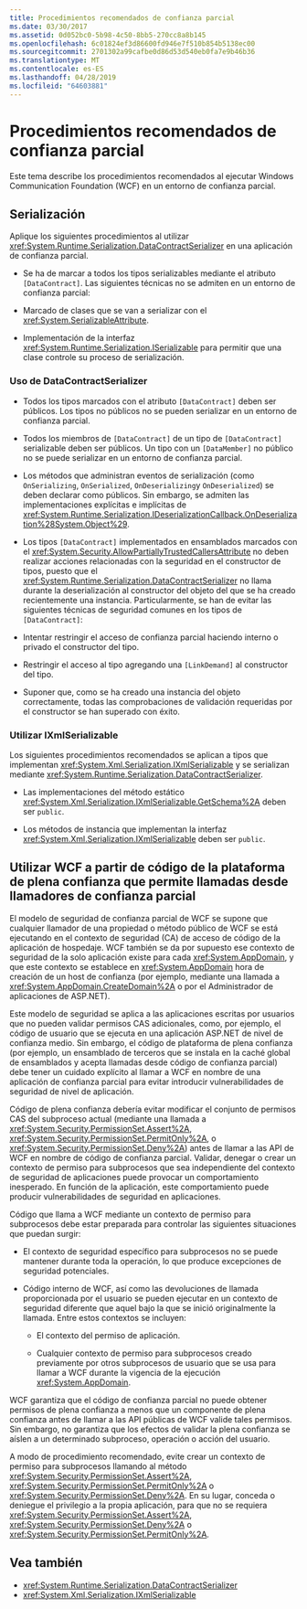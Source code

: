 ```yaml
---
title: Procedimientos recomendados de confianza parcial
ms.date: 03/30/2017
ms.assetid: 0d052bc0-5b98-4c50-8bb5-270cc8a8b145
ms.openlocfilehash: 6c01824ef3d86600fd946e7f510b854b5138ec00
ms.sourcegitcommit: 2701302a99cafbe0d86d53d540eb0fa7e9b46b36
ms.translationtype: MT
ms.contentlocale: es-ES
ms.lasthandoff: 04/28/2019
ms.locfileid: "64603881"
---
```

# <a name="partial-trust-best-practices"></a>Procedimientos recomendados de confianza parcial
Este tema describe los procedimientos recomendados al ejecutar Windows Communication Foundation (WCF) en un entorno de confianza parcial.  
  
## <a name="serialization"></a>Serialización  
 Aplique los siguientes procedimientos al utilizar <xref:System.Runtime.Serialization.DataContractSerializer> en una aplicación de confianza parcial.  
  
- Se ha de marcar a todos los tipos serializables mediante el atributo `[DataContract]`. Las siguientes técnicas no se admiten en un entorno de confianza parcial:  
  
- Marcado de clases que se van a serializar con el <xref:System.SerializableAttribute>.  
  
- Implementación de la interfaz <xref:System.Runtime.Serialization.ISerializable> para permitir que una clase controle su proceso de serialización.  
  
### <a name="using-datacontractserializer"></a>Uso de DataContractSerializer  
  
- Todos los tipos marcados con el atributo `[DataContract]` deben ser públicos. Los tipos no públicos no se pueden serializar en un entorno de confianza parcial.  
  
- Todos los miembros de `[DataContract]` de un tipo de `[DataContract]` serializable deben ser públicos. Un tipo con un `[DataMember]` no público no se puede serializar en un entorno de confianza parcial.  
  
- Los métodos que administran eventos de serialización (como `OnSerializing`, `OnSerialized`, `OnDeserializing`y `OnDeserialized`) se deben declarar como públicos. Sin embargo, se admiten las implementaciones explícitas e implícitas de <xref:System.Runtime.Serialization.IDeserializationCallback.OnDeserialization%28System.Object%29>.  
  
- Los tipos `[DataContract]` implementados en ensamblados marcados con el <xref:System.Security.AllowPartiallyTrustedCallersAttribute> no deben realizar acciones relacionadas con la seguridad en el constructor de tipos, puesto que el <xref:System.Runtime.Serialization.DataContractSerializer> no llama durante la deserialización al constructor del objeto del que se ha creado recientemente una instancia. Particularmente, se han de evitar las siguientes técnicas de seguridad comunes en los tipos de `[DataContract]`:  
  
- Intentar restringir el acceso de confianza parcial haciendo interno o privado el constructor del tipo.  
  
- Restringir el acceso al tipo agregando una `[LinkDemand]` al constructor del tipo.  
  
- Suponer que, como se ha creado una instancia del objeto correctamente, todas las comprobaciones de validación requeridas por el constructor se han superado con éxito.  
  
### <a name="using-ixmlserializable"></a>Utilizar IXmlSerializable  
 Los siguientes procedimientos recomendados se aplican a tipos que implementan <xref:System.Xml.Serialization.IXmlSerializable> y se serializan mediante <xref:System.Runtime.Serialization.DataContractSerializer>.  
  
- Las implementaciones del método estático <xref:System.Xml.Serialization.IXmlSerializable.GetSchema%2A> deben ser `public`.  
  
- Los métodos de instancia que implementan la interfaz <xref:System.Xml.Serialization.IXmlSerializable> deben ser `public`.  
  
## <a name="using-wcf-from-fully-trusted-platform-code-that-allows-calls-from-partially-trusted-callers"></a>Utilizar WCF a partir de código de la plataforma de plena confianza que permite llamadas desde llamadores de confianza parcial  
 El modelo de seguridad de confianza parcial de WCF se supone que cualquier llamador de una propiedad o método público de WCF se está ejecutando en el contexto de seguridad (CA) de acceso de código de la aplicación de hospedaje. WCF también se da por supuesto ese contexto de seguridad de la solo aplicación existe para cada <xref:System.AppDomain>, y que este contexto se establece en <xref:System.AppDomain> hora de creación de un host de confianza (por ejemplo, mediante una llamada a <xref:System.AppDomain.CreateDomain%2A> o por el Administrador de aplicaciones de ASP.NET).  
  
 Este modelo de seguridad se aplica a las aplicaciones escritas por usuarios que no pueden validar permisos CAS adicionales, como, por ejemplo, el código de usuario que se ejecuta en una aplicación ASP.NET de nivel de confianza medio. Sin embargo, el código de plataforma de plena confianza (por ejemplo, un ensamblado de terceros que se instala en la caché global de ensamblados y acepta llamadas desde código de confianza parcial) debe tener un cuidado explícito al llamar a WCF en nombre de una aplicación de confianza parcial para evitar introducir vulnerabilidades de seguridad de nivel de aplicación.  
  
 Código de plena confianza debería evitar modificar el conjunto de permisos CAS del subproceso actual (mediante una llamada a <xref:System.Security.PermissionSet.Assert%2A>, <xref:System.Security.PermissionSet.PermitOnly%2A>, o <xref:System.Security.PermissionSet.Deny%2A>) antes de llamar a las API de WCF en nombre de código de confianza parcial. Validar, denegar o crear un contexto de permiso para subprocesos que sea independiente del contexto de seguridad de aplicaciones puede provocar un comportamiento inesperado. En función de la aplicación, este comportamiento puede producir vulnerabilidades de seguridad en aplicaciones.  
  
 Código que llama a WCF mediante un contexto de permiso para subprocesos debe estar preparada para controlar las siguientes situaciones que puedan surgir:  
  
- El contexto de seguridad específico para subprocesos no se puede mantener durante toda la operación, lo que produce excepciones de seguridad potenciales.  
  
- Código interno de WCF, así como las devoluciones de llamada proporcionada por el usuario se pueden ejecutar en un contexto de seguridad diferente que aquel bajo la que se inició originalmente la llamada. Entre estos contextos se incluyen:  
  
    - El contexto del permiso de aplicación.  
  
    - Cualquier contexto de permiso para subprocesos creado previamente por otros subprocesos de usuario que se usa para llamar a WCF durante la vigencia de la ejecución <xref:System.AppDomain>.  
  
 WCF garantiza que el código de confianza parcial no puede obtener permisos de plena confianza a menos que un componente de plena confianza antes de llamar a las API públicas de WCF valide tales permisos. Sin embargo, no garantiza que los efectos de validar la plena confianza se aíslen a un determinado subproceso, operación o acción del usuario.  
  
 A modo de procedimiento recomendado, evite crear un contexto de permiso para subprocesos llamando al método <xref:System.Security.PermissionSet.Assert%2A>, <xref:System.Security.PermissionSet.PermitOnly%2A> o <xref:System.Security.PermissionSet.Deny%2A>. En su lugar, conceda o deniegue el privilegio a la propia aplicación, para que no se requiera <xref:System.Security.PermissionSet.Assert%2A>, <xref:System.Security.PermissionSet.Deny%2A> o <xref:System.Security.PermissionSet.PermitOnly%2A>.  
  
## <a name="see-also"></a>Vea también

- <xref:System.Runtime.Serialization.DataContractSerializer>
- <xref:System.Xml.Serialization.IXmlSerializable>
